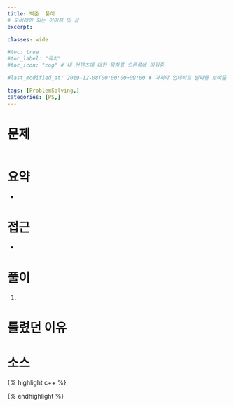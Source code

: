```yaml
---
title: 백준  풀이
# 오버레이 되는 이미지 및 글
excerpt:

classes: wide

#toc: true
#toc_label: "목차"
#toc_icon: "cog" # 내 컨텐츠에 대한 목차를 오른쪽에 띄워줌

#last_modified_at: 2019-12-08T00:00:00+09:00 # 마지막 업데이트 날짜를 보여줌

tags: [ProblemSolving,]
categories: [PS,]
---
```


# 문제
```

```

# 요약
* 

# 접근
* 

# 풀이
1. 

# 틀렸던 이유


# 소스
{% highlight c++ %}

{% endhighlight %}